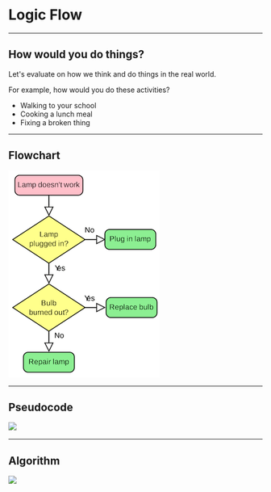 # Logic Flow

---

## How would you do things?

Let's evaluate on how we think and do things in the real world.

For example, how would you do these activities?

* Walking to your school
* Cooking a lunch meal
* Fixing a broken thing

---

## Flowchart

![](./assets/flowchart.png)

---

## Pseudocode

![](./assets/pseudocode.png)

---

## Algorithm

![](./assets/algorithm.png)
